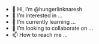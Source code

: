 - 👋 Hi, I’m @hungerlinknaresh
- 👀 I’m interested in ...
- 🌱 I’m currently learning ...
- 💞️ I’m looking to collaborate on ...
- 📫 How to reach me ...

<!---
hungerlinknaresh/hungerlinknaresh is a ✨ special ✨ repository because its `README.md` (this file) appears on your GitHub profile.
You can click the Preview link to take a look at your changes.
--->
